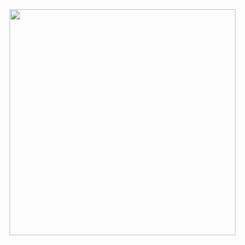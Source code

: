 <img src='C:\Users\karam\Desktop\androidProject\RunnableHandler\preview\Screenshot_1668540244.png' width=400 /> 

